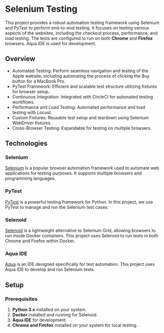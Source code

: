 # Selenium Testing

This project provides a robust automation testing framework using Selenium and PyTest to perform end-to-end testing. It focuses on testing various aspects of the websites, including the checkout process, performance, and load testing. The tests are configured to run on both **Chrome** and **Firefox** browsers. Aqua IDE is used for development.

## Overview
- Automated Testing: Perform seamless navigation and testing of the Apple website, including automating the process of clicking the Buy button for a MacBook Pro.
- PyTest Framework: Efficient and scalable test structure utilizing fixtures for browser setup.
- Continuous Integration: Integrated with CircleCI for automated testing workflows.
- Performance and Load Testing: Automated performance and load testing with Locust.
- Custom Fixtures: Reusable test setup and teardown using Selenium WebDriver fixtures.
- Cross-Browser Testing: Expandable for testing on multiple browsers.

## Technologies

### Selenium
[Selenium](https://www.selenium.dev/) is a popular browser automation framework used to automate web applications for testing purposes. It supports multiple browsers and programming languages.

### PyTest
[PyTest](https://pytest.org/) is a powerful testing framework for Python. In this project, we use PyTest to manage and run the Selenium test cases.

### Selenoid
[Selenoid](https://aerokube.com/selenoid/) is a lightweight alternative to Selenium Grid, allowing browsers to run inside Docker containers. This project uses Selenoid to run tests in both Chrome and Firefox within Docker.

### Aqua IDE
[Aqua](https://aqua.cloud/) is an IDE designed specifically for test automation. This project uses Aqua IDE to develop and run Selenium tests.

## Setup

### Prerequisites

1. **Python 3.x** installed on your system.
2. **Docker** installed and running for Selenoid.
3. **Aqua IDE** for development.
4. **Chrome and Firefox** installed on your system for local testing.


